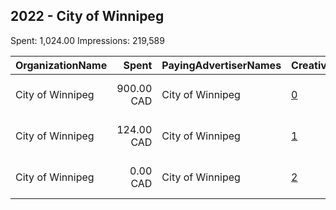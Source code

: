 ## 2022 - City of Winnipeg 
Spent: 1,024.00
Impressions: 219,589

|OrganizationName|Spent|PayingAdvertiserNames|CreativeUrls|Impressions|Genders|AgeBrackets|CountryCodes|BillingAddresses|CandidateBallotInformation|
|:---|---:|:---|:---|---:|:---|:---|:---|:---|:---|
|City of Winnipeg|900.00 CAD|City of Winnipeg|[0](https://www.snap.com/political-ads/asset/d83c2a0949312a6779e7c238f4f31250350d9ea609b7c6d89ca0eee3ec18b8df?mediaType=png)|190,453||18+|canada|"510 Main St.,Winnipeg,R3B 1B9,CA"|City of Winnipeg Election 2022|
|City of Winnipeg|124.00 CAD|City of Winnipeg|[1](https://www.snap.com/political-ads/asset/78846ca2a342a25791ccf87b6924352a89c8c60afcfa73351b4ef19baa5ffb91?mediaType=png)|29,020||18+|canada|"510 Main St.,Winnipeg,R3B 1B9,CA"|City of Winnipeg Election 2022|
|City of Winnipeg|0.00 CAD|City of Winnipeg|[2](https://www.snap.com/political-ads/asset/a13513570568b0eebd12cd2ae0c937b05dbe0c9ea739e636357d83110154d913?mediaType=png)|116||18+|canada|"510 Main St.,Winnipeg,R3B 1B9,CA"|City of Winnipeg Election 2022|
